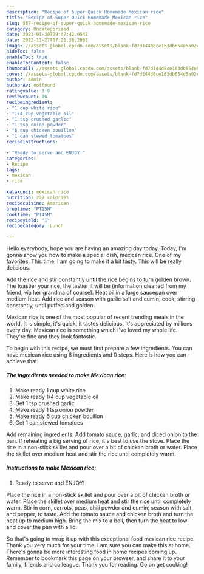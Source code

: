```yaml
---
description: "Recipe of Super Quick Homemade Mexican rice"
title: "Recipe of Super Quick Homemade Mexican rice"
slug: 567-recipe-of-super-quick-homemade-mexican-rice
category: Uncategorized
date: 2023-01-30T09:47:42.054Z
date: 2022-11-27T07:21:38.208Z
image: //assets-global.cpcdn.com/assets/blank-fd7d144d8ce163db654e5a02c40b08a2775adb7897d16e4062681dc7e1b2800f.png
hideToc: false
enableToc: true
enableTocContent: false
thumbnail: //assets-global.cpcdn.com/assets/blank-fd7d144d8ce163db654e5a02c40b08a2775adb7897d16e4062681dc7e1b2800f.png
cover: //assets-global.cpcdn.com/assets/blank-fd7d144d8ce163db654e5a02c40b08a2775adb7897d16e4062681dc7e1b2800f.png
author: Admin
authorAv: notfound
ratingvalue: 3.9
reviewcount: 16
recipeingredient:
- "1 cup white rice"
- "1/4 cup vegetable oil"
- "1 tsp crushed garlic"
- "1 tsp onion powder"
- "6 cup chicken bouillon"
- "1 can stewed tomatoes"
recipeinstructions:

- "Ready to serve and ENJOY!"
categories:
- Recipe
tags:
- mexican
- rice

katakunci: mexican rice 
nutrition: 229 calories
recipecuisine: American
preptime: "PT15M"
cooktime: "PT45M"
recipeyield: "1"
recipecategory: Lunch

---
```



Hello everybody, hope you are having an amazing day today. Today, I'm gonna show you how to make a special dish, mexican rice. One of my favorites. This time, I am going to make it a bit tasty. This will be really delicious.

Add the rice and stir constantly until the rice begins to turn golden brown. The toastier your rice, the tastier it will be (information gleaned from my friend, via her grandma of course). Heat oil in a large saucepan over medium heat. Add rice and season with garlic salt and cumin; cook, stirring constantly, until puffed and golden.

Mexican rice is one of the most popular of recent trending meals in the world. It is simple, it's quick, it tastes delicious. It's appreciated by millions every day. Mexican rice is something which I've loved my whole life. They're fine and they look fantastic.


To begin with this recipe, we must first prepare a few ingredients. You can have mexican rice using 6 ingredients and 0 steps. Here is how you can achieve that.

<!--inarticleads1-->

##### The ingredients needed to make Mexican rice:

1. Make ready 1 cup white rice
1. Make ready 1/4 cup vegetable oil
1. Get 1 tsp crushed garlic
1. Make ready 1 tsp onion powder
1. Make ready 6 cup chicken bouillon
1. Get 1 can stewed tomatoes


Add remaining ingredients: Add tomato sauce, garlic, and diced onion to the pan. If reheating a big serving of rice, it&#39;s best to use the stove. Place the rice in a non-stick skillet and pour over a bit of chicken broth or water. Place the skillet over medium heat and stir the rice until completely warm. 

<!--inarticleads2-->

##### Instructions to make Mexican rice:


1. Ready to serve and ENJOY!

Place the rice in a non-stick skillet and pour over a bit of chicken broth or water. Place the skillet over medium heat and stir the rice until completely warm. Stir in corn, carrots, peas, chili powder and cumin; season with salt and pepper, to taste. Add the tomato sauce and chicken broth and turn the heat up to medium high. Bring the mix to a boil, then turn the heat to low and cover the pan with a lid. 

So that's going to wrap it up with this exceptional food mexican rice recipe. Thank you very much for your time. I am sure you can make this at home. There's gonna be more interesting food in home recipes coming up. Remember to bookmark this page on your browser, and share it to your family, friends and colleague. Thank you for reading. Go on get cooking!
